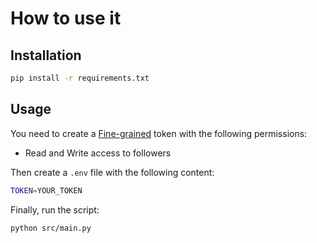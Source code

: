 # How to use it

## Installation

```bash
pip install -r requirements.txt
```

## Usage

You need to create a [Fine-grained](https://github.com/settings/tokens?type=beta) token with the following permissions:

* Read and Write access to followers

Then create a `.env` file with the following content:

```bash
TOKEN=YOUR_TOKEN
```

Finally, run the script:

```bash
python src/main.py
```
